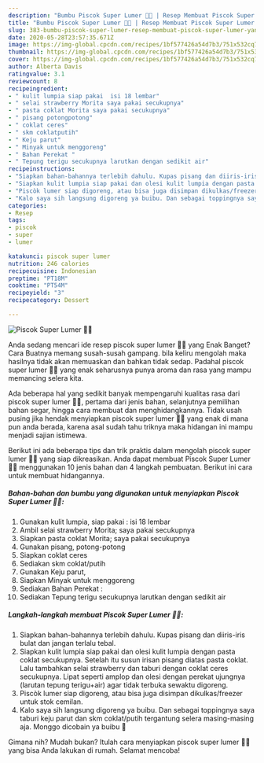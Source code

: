 ```yaml
---
description: "Bumbu Piscok Super Lumer 🍫🧀 | Resep Membuat Piscok Super Lumer 🍫🧀 Yang Sedap"
title: "Bumbu Piscok Super Lumer 🍫🧀 | Resep Membuat Piscok Super Lumer 🍫🧀 Yang Sedap"
slug: 383-bumbu-piscok-super-lumer-resep-membuat-piscok-super-lumer-yang-sedap
date: 2020-05-28T23:57:35.671Z
image: https://img-global.cpcdn.com/recipes/1bf577426a54d7b3/751x532cq70/piscok-super-lumer-🍫🧀-foto-resep-utama.jpg
thumbnail: https://img-global.cpcdn.com/recipes/1bf577426a54d7b3/751x532cq70/piscok-super-lumer-🍫🧀-foto-resep-utama.jpg
cover: https://img-global.cpcdn.com/recipes/1bf577426a54d7b3/751x532cq70/piscok-super-lumer-🍫🧀-foto-resep-utama.jpg
author: Alberta Davis
ratingvalue: 3.1
reviewcount: 8
recipeingredient:
- " kulit lumpia siap pakai  isi 18 lembar"
- " selai strawberry Morita saya pakai secukupnya"
- " pasta coklat Morita saya pakai secukupnya"
- " pisang potongpotong"
- " coklat ceres"
- " skm coklatputih"
- " Keju parut"
- " Minyak untuk menggoreng"
- " Bahan Perekat "
- " Tepung terigu secukupnya larutkan dengan sedikit air"
recipeinstructions:
- "Siapkan bahan-bahannya terlebih dahulu. Kupas pisang dan diiris-iris bulat dan jangan terlalu tebal."
- "Siapkan kulit lumpia siap pakai dan olesi kulit lumpia dengan pasta coklat secukupnya. Setelah itu susun irisan pisang diatas pasta coklat. Lalu tambahkan selai strawberry dan taburi dengan coklat ceres secukupnya. Lipat seperti amplop dan olesi dengan perekat ujungnya (larutan tepung terigu+air) agar tidak terbuka sewaktu digoreng."
- "Piscòk lumer siap digoreng, atau bisa juga disimpan dikulkas/freezer untuk stok cemilan."
- "Kalo saya sih langsung digoreng ya buibu. Dan sebagai toppingnya saya taburi keju parut dan skm coklat/putih tergantung selera masing-masing aja. Monggo dicobain ya buibu 🙏"
categories:
- Resep
tags:
- piscok
- super
- lumer

katakunci: piscok super lumer 
nutrition: 246 calories
recipecuisine: Indonesian
preptime: "PT18M"
cooktime: "PT54M"
recipeyield: "3"
recipecategory: Dessert

---
```



![Piscok Super Lumer 🍫🧀](https://img-global.cpcdn.com/recipes/1bf577426a54d7b3/751x532cq70/piscok-super-lumer-🍫🧀-foto-resep-utama.jpg)

Anda sedang mencari ide resep piscok super lumer 🍫🧀 yang Enak Banget? Cara Buatnya memang susah-susah gampang. bila keliru mengolah maka hasilnya tidak akan memuaskan dan bahkan tidak sedap. Padahal piscok super lumer 🍫🧀 yang enak seharusnya punya aroma dan rasa yang mampu memancing selera kita.

Ada beberapa hal yang sedikit banyak mempengaruhi kualitas rasa dari piscok super lumer 🍫🧀, pertama dari jenis bahan, selanjutnya pemilihan bahan segar, hingga cara membuat dan menghidangkannya. Tidak usah pusing jika hendak menyiapkan piscok super lumer 🍫🧀 yang enak di mana pun anda berada, karena asal sudah tahu triknya maka hidangan ini mampu menjadi sajian istimewa.




Berikut ini ada beberapa tips dan trik praktis dalam mengolah piscok super lumer 🍫🧀 yang siap dikreasikan. Anda dapat membuat Piscok Super Lumer 🍫🧀 menggunakan 10 jenis bahan dan 4 langkah pembuatan. Berikut ini cara untuk membuat hidangannya.

<!--inarticleads1-->

##### Bahan-bahan dan bumbu yang digunakan untuk menyiapkan Piscok Super Lumer 🍫🧀:

1. Gunakan  kulit lumpia, siap pakai : isi 18 lembar
1. Ambil  selai strawberry Morita; saya pakai secukupnya
1. Siapkan  pasta coklat Morita; saya pakai secukupnya
1. Gunakan  pisang, potong-potong
1. Siapkan  coklat ceres
1. Sediakan  skm coklat/putih
1. Gunakan  Keju parut,
1. Siapkan  Minyak untuk menggoreng
1. Sediakan  Bahan Perekat :
1. Sediakan  Tepung terigu secukupnya larutkan dengan sedikit air




<!--inarticleads2-->

##### Langkah-langkah membuat Piscok Super Lumer 🍫🧀:

1. Siapkan bahan-bahannya terlebih dahulu. Kupas pisang dan diiris-iris bulat dan jangan terlalu tebal.
1. Siapkan kulit lumpia siap pakai dan olesi kulit lumpia dengan pasta coklat secukupnya. Setelah itu susun irisan pisang diatas pasta coklat. Lalu tambahkan selai strawberry dan taburi dengan coklat ceres secukupnya. Lipat seperti amplop dan olesi dengan perekat ujungnya (larutan tepung terigu+air) agar tidak terbuka sewaktu digoreng.
1. Piscòk lumer siap digoreng, atau bisa juga disimpan dikulkas/freezer untuk stok cemilan.
1. Kalo saya sih langsung digoreng ya buibu. Dan sebagai toppingnya saya taburi keju parut dan skm coklat/putih tergantung selera masing-masing aja. Monggo dicobain ya buibu 🙏




Gimana nih? Mudah bukan? Itulah cara menyiapkan piscok super lumer 🍫🧀 yang bisa Anda lakukan di rumah. Selamat mencoba!
